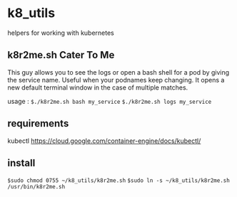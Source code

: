 # k8_utils
helpers for working with kubernetes


## k8r2me.sh  Cater To Me
This guy allows you to see the logs or open a bash shell for a pod by giving the service name.  Useful when your podnames keep changing. It opens a new default terminal window in the case of multiple matches.

usage : 
``$./k8r2me.sh bash my_service``
``$./k8r2me.sh logs my_service``

## requirements
kubectl
https://cloud.google.com/container-engine/docs/kubectl/

## install
 ``$sudo chmod 0755 ~/k8_utils/k8r2me.sh``
 ``$sudo ln -s ~/k8_utils/k8r2me.sh /usr/bin/k8r2me.sh``

